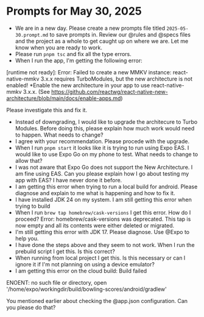 # Prompts for May 30, 2025

- We are in a new day. Please create a new prompts file titled `2025-05-30.prompt.md` to save prompts in. Review our @rules and @specs files and the project as a whole to get caught up on where we are. Let me know when you are ready to work.
- Please run `pnpm tsc` and fix all the type errors.
- When I run the app, I'm getting the following error:

[runtime not ready]: Error: Failed to create a new MMKV instance: react-native-mmkv 3.x.x requires TurboModules, but the new architecture is not enabled! \*Enable the new architecture in your app to use react-native-mmkv 3.x.x. (See https://github.com/reactwg/react-native-new-architecture/blob/main/docs/enable-apps.md)

Please investigate this and fix it.

- Instead of downgrading, I would like to upgrade the architecure to Turbo Modules. Before doing this, please explain how much work would need to happen. What needs to change?
- I agree with your recommendation. Please procede with the upgrade.
- When I run `pnpm start` it looks like it is trying to run using Expo EAS. I would like to use Expo Go on my phone to test. What needs to change to allow that?
- I was not aware that Expo Go does not support the New Architecture. I am fine using EAS. Can you please explain how I go about testing my app with EAS? I have never done it before.
- I am getting this error when trying to run a local build for android. Please diagnose and explain to me what is happening and how to fix it.
- I have installed JDK 24 on my system. I am still getting this error when trying to build
- When I run `brew tap homebrew/cask-versions` I get this error. How do I proceed? Error: homebrew/cask-versions was deprecated. This tap is now empty and all its contents were either deleted or migrated.
- I'm still getting this error with JDK 17. Please diagnose. Use @Expo to help you.
- I have done the steps above and they seem to not work. When I run the prebuild script I get this. Is this correct?
- When running from local project I get this. Is this necessary or can I ignore it if I'm not planning on using a device emulator?
- I am getting this error on the cloud build: Build failed

ENOENT: no such file or directory, open '/home/expo/workingdir/build/bowling-scores/android/gradlew'

You mentioned earlier about checking the @app.json configuration. Can you please do that?
